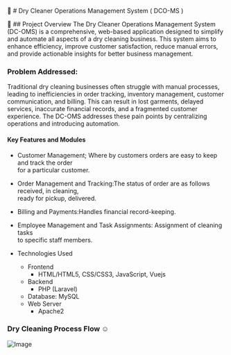 :file_folder: # Dry Cleaner Operations Management System ( DCO-MS )


:pushpin: ## Project Overview
The Dry Cleaner Operations Management System (DC-OMS) is a
comprehensive, web-based application designed to simplify and automate
all aspects of a dry cleaning business. This system aims to enhance
efficiency, improve customer satisfaction, reduce manual errors, and
provide actionable insights for better business management.

### Problem Addressed:
Traditional dry cleaning businesses often struggle with manual
processes, leading to inefficiencies in order tracking, inventory
management, customer communication, and billing. This can result in
lost garments, delayed services, inaccurate financial records, and a
fragmented customer experience. The DC-OMS addresses these pain points
by centralizing operations and introducing automation.

####  Key Features and Modules

- Customer Management; Where by customers orders are easy to keep and track the order <br>for a particular customer.

- Order Management and Tracking:The status of order are as follows received, in cleaning,<br> ready for pickup, delivered.

- Billing and Payments:Handles financial record-keeping.

- Employee Management and Task Assignments: Assignment of cleaning tasks<br> to specific staff members.


- Technologies Used
  - Frontend
    - HTML/HTML5, CSS/CSS3, JavaScript, Vuejs
  - Backend
    - PHP (Laravel)
  - Database: MySQL
  - Web Server
    - Apache2


###  Dry Cleaning Process Flow :relaxed:

![Image](https://github.com/user-attachments/assets/279790ce-cb19-4971-9634-ae503fe2aa57)




